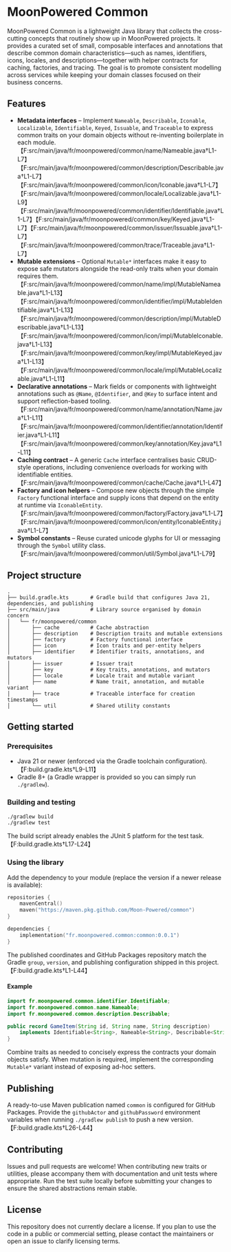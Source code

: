 # MoonPowered Common

MoonPowered Common is a lightweight Java library that collects the cross-cutting concepts that routinely show up in MoonPowered projects. It provides a curated set of small, composable interfaces and annotations that describe common domain characteristics—such as names, identifiers, icons, locales, and descriptions—together with helper contracts for caching, factories, and tracing. The goal is to promote consistent modelling across services while keeping your domain classes focused on their business concerns.

## Features

- **Metadata interfaces** – Implement `Nameable`, `Describable`, `Iconable`, `Localizable`, `Identifiable`, `Keyed`, `Issuable`, and `Traceable` to express common traits on your domain objects without re-inventing boilerplate in each module.【F:src/main/java/fr/moonpowered/common/name/Nameable.java†L1-L7】【F:src/main/java/fr/moonpowered/common/description/Describable.java†L1-L7】【F:src/main/java/fr/moonpowered/common/icon/Iconable.java†L1-L7】【F:src/main/java/fr/moonpowered/common/locale/Localizable.java†L1-L9】【F:src/main/java/fr/moonpowered/common/identifier/Identifiable.java†L1-L7】【F:src/main/java/fr/moonpowered/common/key/Keyed.java†L1-L7】【F:src/main/java/fr/moonpowered/common/issuer/Issuable.java†L1-L7】【F:src/main/java/fr/moonpowered/common/trace/Traceable.java†L1-L7】
- **Mutable extensions** – Optional `Mutable*` interfaces make it easy to expose safe mutators alongside the read-only traits when your domain requires them.【F:src/main/java/fr/moonpowered/common/name/impl/MutableNameable.java†L1-L13】【F:src/main/java/fr/moonpowered/common/identifier/impl/MutableIdentifiable.java†L1-L13】【F:src/main/java/fr/moonpowered/common/description/impl/MutableDescribable.java†L1-L13】【F:src/main/java/fr/moonpowered/common/icon/impl/MutableIconable.java†L1-L13】【F:src/main/java/fr/moonpowered/common/key/impl/MutableKeyed.java†L1-L13】【F:src/main/java/fr/moonpowered/common/locale/impl/MutableLocalizable.java†L1-L11】
- **Declarative annotations** – Mark fields or components with lightweight annotations such as `@Name`, `@Identifier`, and `@Key` to surface intent and support reflection-based tooling.【F:src/main/java/fr/moonpowered/common/name/annotation/Name.java†L1-L11】【F:src/main/java/fr/moonpowered/common/identifier/annotation/Identifier.java†L1-L11】【F:src/main/java/fr/moonpowered/common/key/annotation/Key.java†L1-L11】
- **Caching contract** – A generic `Cache` interface centralises basic CRUD-style operations, including convenience overloads for working with identifiable entities.【F:src/main/java/fr/moonpowered/common/cache/Cache.java†L1-L47】
- **Factory and icon helpers** – Compose new objects through the simple `Factory` functional interface and supply icons that depend on the entity at runtime via `IconableEntity`.【F:src/main/java/fr/moonpowered/common/factory/Factory.java†L1-L7】【F:src/main/java/fr/moonpowered/common/icon/entity/IconableEntity.java†L1-L7】
- **Symbol constants** – Reuse curated unicode glyphs for UI or messaging through the `Symbol` utility class.【F:src/main/java/fr/moonpowered/common/util/Symbol.java†L1-L79】

## Project structure

```
.
├── build.gradle.kts       # Gradle build that configures Java 21, dependencies, and publishing
├── src/main/java          # Library source organised by domain concern
│   └── fr/moonpowered/common
│       ├── cache          # Cache abstraction
│       ├── description    # Description traits and mutable extensions
│       ├── factory        # Factory functional interface
│       ├── icon           # Icon traits and per-entity helpers
│       ├── identifier     # Identifier traits, annotations, and mutators
│       ├── issuer         # Issuer trait
│       ├── key            # Key traits, annotations, and mutators
│       ├── locale         # Locale trait and mutable variant
│       ├── name           # Name trait, annotation, and mutable variant
│       ├── trace          # Traceable interface for creation timestamps
│       └── util           # Shared utility constants
```

## Getting started

### Prerequisites

- Java 21 or newer (enforced via the Gradle toolchain configuration).【F:build.gradle.kts†L9-L11】
- Gradle 8+ (a Gradle wrapper is provided so you can simply run `./gradlew`).

### Building and testing

```bash
./gradlew build
./gradlew test
```

The build script already enables the JUnit 5 platform for the test task.【F:build.gradle.kts†L17-L24】

### Using the library

Add the dependency to your module (replace the version if a newer release is available):

```kotlin
repositories {
    mavenCentral()
    maven("https://maven.pkg.github.com/Moon-Powered/common")
}

dependencies {
    implementation("fr.moonpowered.common:common:0.0.1")
}
```

The published coordinates and GitHub Packages repository match the Gradle `group`, `version`, and publishing configuration shipped in this project.【F:build.gradle.kts†L1-L44】

#### Example

```java
import fr.moonpowered.common.identifier.Identifiable;
import fr.moonpowered.common.name.Nameable;
import fr.moonpowered.common.description.Describable;

public record GameItem(String id, String name, String description)
    implements Identifiable<String>, Nameable<String>, Describable<String> {
}
```

Combine traits as needed to concisely express the contracts your domain objects satisfy. When mutation is required, implement the corresponding `Mutable*` variant instead of exposing ad-hoc setters.

## Publishing

A ready-to-use Maven publication named `common` is configured for GitHub Packages. Provide the `githubActor` and `githubPassword` environment variables when running `./gradlew publish` to push a new version.【F:build.gradle.kts†L26-L44】

## Contributing

Issues and pull requests are welcome! When contributing new traits or utilities, please accompany them with documentation and unit tests where appropriate. Run the test suite locally before submitting your changes to ensure the shared abstractions remain stable.

## License

This repository does not currently declare a license. If you plan to use the code in a public or commercial setting, please contact the maintainers or open an issue to clarify licensing terms.
